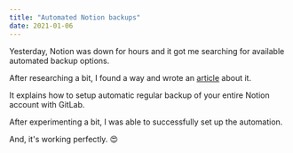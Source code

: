 ```yaml
---
title: "Automated Notion backups"
date: 2021-01-06
---
```


Yesterday, Notion was down for hours and it got me searching for available automated backup options.

After researching a bit, I found a way and wrote an [article](https://compile.blog/2021/01/06/automatic-notion-backup/) about it.

It explains how to setup automatic regular backup of your entire Notion account with GitLab.

After experimenting a bit, I was able to successfully set up the automation.

And, it's working perfectly. 😍